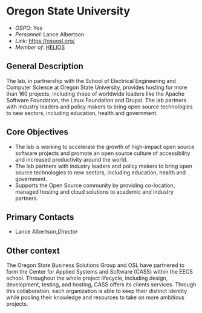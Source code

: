 # Oregon State University

- *OSPO*: Yes
- *Personnel*: Lance Albertson
- *Link*: https://osuosl.org/
- *Member of*: [HELIOS](https://www.heliosopen.org/members)

##  General Description

The lab, in partnership with the School of Electrical Engineering and Computer Science at Oregon State University, provides hosting for more than 160 projects, including those of worldwide leaders like the Apache Software Foundation, the Linux Foundation and Drupal. The lab partners with industry leaders and policy makers to bring open source technologies to new sectors, including education, health and government.

## Core Objectives

- The lab is working to accelerate the growth of high-impact open source software projects and promote an open source culture of accessibility and increased productivity around the world.
- The lab partners with industry leaders and policy makers to bring open source technologies to new sectors, including education, health and government.
- Supports the Open Source community by providing co-location, managed hosting and cloud solutions to academic and industry partners.

## Primary Contacts

- Lance Albertson,*Director*

## Other context

The Oregon State Business Solutions Group and OSL have partnered to form the Center for Applied Systems and Software (CASS) within the EECS school. Throughout the whole project lifecycle, including design, development, testing, and hosting, CASS offers its clients services. Through this collaboration, each organization is able to keep their distinct identity while pooling their knowledge and resources to take on more ambitious projects.